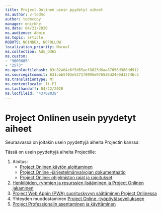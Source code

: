 ```yaml
---
title: Project Onlinen usein pyydetyt aiheet
ms.author: v-todmc
author: todmccoy
manager: mnirkhe
ms.date: 04/21/2020
ms.audience: Admin
ms.topic: article
ROBOTS: NOINDEX, NOFOLLOW
localization_priority: Normal
ms.collection: Adm_O365
ms.custom:
- "9000685"
- "2573"
ms.openlocfilehash: 03c82a04c6f5d65aef8823d6aa87056d380dd912
ms.sourcegitcommit: 631cbb5f03e5371f0995e976536d24e9d13746c3
ms.translationtype: MT
ms.contentlocale: fi-FI
ms.lasthandoff: 04/22/2020
ms.locfileid: "43768038"
---
```

# <a name="project-online-frequently-requested-topics"></a>Project Onlinen usein pyydetyt aiheet

Seuraavassa on joitakin usein pyydettyjä aiheita Projectin kanssa:

Tässä on usein pyydettyjä aiheita Projectille:
1.  Aloitus: 
    -   [Project Onlinen käytön aloittaminen](https://docs.microsoft.comProjectOnline/get-started-with-project-online) 
    -   [Project Online -järjestelmänvalvojan dokumentaatio](https://docs.microsoft.com/projectonline/project-online) 
    -   [Project Online: ohjelmiston rajat ja rajoitukset](https://docs.microsoft.com/ProjectOnline/project-online-software-boundaries-and-limits) 
2.  [Henkilöiden, ryhmien ja resurssien lisääminen ja Project Onlinen jakaminen](https://docs.microsoft.com/projectonline/step-2-add-people-to-project-online) 
3.  [Project Web Appin (PWA) suorituskyvyn säätäminen Project Onlinessa](https://docs.microsoft.com/projectonline/tune-project-online-performance)
4.  Yhteyden muodostaminen [Project Online -työpöytäsovellukseen](https://docs.microsoft.com/projectonline/connect-to-project-online-with-the-project-online-desktop-client) 
5.  [Project Professionalin asentaminen ja käyttäminen](https://support.office.com/article/install-project-7059249b-d9fe-4d61-ab96-5c5bf435f281) 
